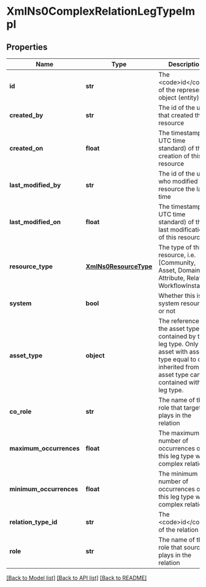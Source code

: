 # XmlNs0ComplexRelationLegTypeImpl

## Properties
Name | Type | Description | Notes
------------ | ------------- | ------------- | -------------
**id** | **str** | The &lt;code&gt;id&lt;/code&gt; of the represented object (entity) | [optional] 
**created_by** | **str** | The id of the user that created this resource | [optional] 
**created_on** | **float** | The timestamp (in UTC time standard) of the creation of this resource | [optional] 
**last_modified_by** | **str** | The id of the user who modified this resource the last time | [optional] 
**last_modified_on** | **float** | The timestamp (in UTC time standard) of the last modification of this resource | [optional] 
**resource_type** | [**XmlNs0ResourceType**](XmlNs0ResourceType.md) | The type of this resource, i.e. [Community, Asset, Domain, Attribute, Relation, WorkflowInstance] | [optional] 
**system** | **bool** | Whether this is a system resource or not | [optional] 
**asset_type** | **object** | The reference to the asset type contained by this leg type. Only asset with asset type equal to or inherited from this asset type can be contained with this leg type. | [optional] 
**co_role** | **str** | The name of the role that target plays in the relation | [optional] 
**maximum_occurrences** | **float** | The maximum number of occurrences of this leg type within complex relation | [optional] 
**minimum_occurrences** | **float** | The minimum number of occurrences of this leg type within complex relation | [optional] 
**relation_type_id** | **str** | The &lt;code&gt;id&lt;/code&gt; of the relation type | [optional] 
**role** | **str** | The name of the role that source plays in the relation | [optional] 

[[Back to Model list]](../README.md#documentation-for-models) [[Back to API list]](../README.md#documentation-for-api-endpoints) [[Back to README]](../README.md)


